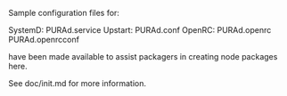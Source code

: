 Sample configuration files for:

SystemD: PURAd.service
Upstart: PURAd.conf
OpenRC:  PURAd.openrc
         PURAd.openrcconf

have been made available to assist packagers in creating node packages here.

See doc/init.md for more information.
